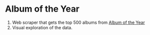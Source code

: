 # Album of the Year

1. Web scraper that gets the top 500 albums from [Album of the Year](http://albumoftheyear.org)
2. Visual exploration of the data. 
